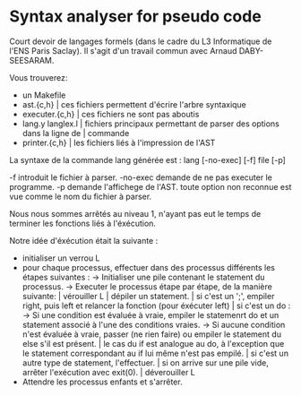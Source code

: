 # Syntax analyser for pseudo code

Court devoir de langages formels (dans le cadre du L3 Informatique de l'ENS Paris Saclay). Il s'agit d'un travail commun avec Arnaud DABY-SEESARAM.

Vous trouverez:
  - un Makefile
  - ast.{c,h}
    | ces fichiers permettent d'écrire l'arbre syntaxique
  - executer.{c,h}
    | ces fichiers ne sont pas aboutis
  - lang.y langlex.l
    | fichiers principaux permettant de parser des options dans la ligne de
    | commande 
  - printer.{c,h}
    | les fichiers liés à l'impression de l'AST
    
La syntaxe de la commande lang générée est :
	lang [-no-exec] [-f] file [-p]

-f
	introduit le fichier à parser.
-no-exec
	demande de ne pas executer le programme.
-p
	demande l'affichege de l'AST.
toute option non reconnue est vue comme le nom du fichier à parser.

Nous nous sommes arrêtés au niveau 1, n'ayant pas eut le temps de terminer les fonctions liés à l'éxécution.

Notre idée d'éxécution était la suivante :
 * initialiser un verrou L
 * pour chaque processus, effectuer dans des processus différents les étapes
   suivantes :
    -> Initialiser une pile contenant le statement du processus.
    -> Executer le processus étape par étape, de la manière suivante:
         | vérouiller L
         | dépiler un statement.
         | si c'est un ';', empiler right, puis left et relancer la fonction
             (pour éxécuter left)
         | si c'est un do :
                 -> Si une condition est évaluée à vraie, empiler le statemenrt
                      do et un statement associé à l'une des conditions vraies.
                 -> Si aucune condition n'est évaluée à vraie, passer (ne rien
                      faire) ou empiler le statement du else s'il est présent.
         | le cas du if est analogue au do, à l'exception que le statement
             correspondant au if lui même n'est pas empilé.
         | si c'est un autre type de statement, l'effectuer.
         | si on arrive sur une pile vide, arrêter l'exécution avec exit(0).
         | déverouiller L
 * Attendre les processus enfants et s'arrêter.
